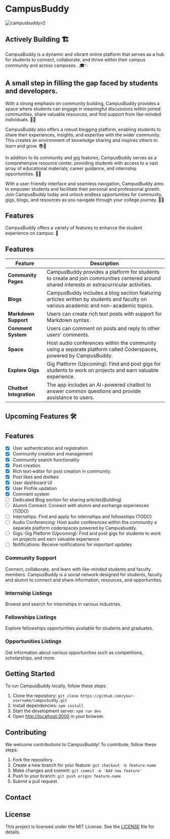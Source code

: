 # CampusBuddy

![campusbuddyv2](https://socialify.git.ci/mrExplorist/campusbuddyv2/image?description=1&descriptionEditable=An%20%20ultimate%20platform%20designed%20to%20empower%20students%20%F0%9F%9A%80%20with%20a%20rich%20array%20of%20features%2C%20fostering%20connectivity%20and%20%20collaboration.%20Actively%20Building%20%F0%9F%8F%97&font=Raleway&forks=1&issues=1&name=1&owner=1&pattern=Floating%20Cogs&pulls=1&stargazers=1&theme=Light)


## Actively Building 🏗️  
CampusBuddy is a dynamic and vibrant online platform that serves as a hub for students to connect, collaborate, and thrive within their campus community and across campuses . 🎓✨
 ## A small step in filling the gap faced by students and developers.
With a strong emphasis on community building, CampusBuddy provides a space where students can engage in meaningful discussions within joined communities, share valuable resources, and find support from like-minded individuals. 🤝🌟

CampusBuddy also offers a robust blogging platform, enabling students to share their experiences, insights, and expertise with the wider community. This creates an environment of knowledge sharing and inspires others to learn and grow. 📚📝

In addition to its community and gig features, CampusBuddy serves as a comprehensive resource center, providing students with access to a vast array of educational materials, career guidance, and internship opportunities. 🎯🌐

With a user-friendly interface and seamless navigation, CampusBuddy aims to empower students and facilitate their personal and professional growth. Join CampusBuddy today and unlock endless opportunities for community, gigs, blogs, and resources as you navigate through your college journey. 🚀🔗

## Features

CampusBuddy offers a variety of features to enhance the student experience on campus: :rocket:

## Features

| Feature                 | Description                                                                                                                                 |
| ----------------------- | ------------------------------------------------------------------------------------------------------------------------------------------- |
| **Community Pages**     | CampusBuddy provides a platform for students to create and join communities centered around shared interests or extracurricular activities. |
| **Blogs**               | CampusBuddy includes a blog section featuring articles written by students and faculty on various academic and non-academic topics.         |
| **Markdown Support**    | Users can create rich text posts with support for Markdown syntax.                                                                          |
| **Comment System**      | Users can comment on posts and reply to other users' comments.                                                                              |
| **Space**               | Host audio conferences within the community using a separate platform called Coderspaces, powered by CampusBuddy.                           |
| **Explore Gigs**        | Gig Platform (Upcoming): Find and post gigs for students to work on projects and earn valuable experience.                                  |
| **Chatbot Integration** | The app includes an AI-powered chatbot to answer common questions and provide assistance to users.                                          |

## Upcoming Features :hammer_and_wrench:

## Features

- [x] User authentication and registration
- [x] Community creation and management
- [x] Community search functionality
- [x] Post creation
- [x] Rich text-editor for post creation in community.
- [x] Post likes and dislikes
- [X] User dashboard UI
- [x] User Profile updation
- [X] Comment system
- [ ] Dedicated Blog section for sharing articles(Building)
- [ ] Alumni Connect: Connect with alumni and exchange experiences (TODO)
- [ ] Internships: Find and apply for internships and fellowships (TODO)
- [ ] Audio Conferencing: Host audio conferences within the community a separate platform coderspaces powered by Campusbuddy.
- [ ] Gigs: Gig Platform (Upcoming): Find and post gigs for students to work on projects and earn valuable experience
- [ ] Notifications: Receive notifications for important updates

<!-- - [ ] Chat and Messaging: Communicate with other users in real-time (TODO)
- [ ] Events: Create and manage community events
- [ ] Idea Sharing: Share ideas and engage in discussions (TODO) -->
<!--

### Alumni Connect

- Connect with alumni and learn about their career paths, get advice on job searching and career development.
- Alumni Directory
- Mentorship Program
- Alumni Events -->

### Community Support

Connect, collaborate, and learn with like-minded students and faculty members. CampusBuddy is a social network designed for students, faculty and alumni to connect and share information, resources, and opportunities.

### Internship Listings

Browse and search for internships in various industries.

### Fellowships Listings

Explore fellowships opportunities available for students and graduates.

### Opportunities Listings

Get information about various opportunities such as competitions, scholarships, and more.

## Getting Started

To run CampusBuddy locally, follow these steps:

1. Clone the repository: `git clone https://github.com/your-username/campusbuddy.git`
2. Install dependencies: `npm install`
3. Start the development server: `npm run dev`
4. Open [http://localhost:3000](http://localhost:3000) in your browser.

## Contributing

We welcome contributions to CampusBuddy! To contribute, follow these steps:

1. Fork the repository.
2. Create a new branch for your feature: `git checkout -b feature-name`
3. Make changes and commit: `git commit -m 'Add new feature'`
4. Push to your branch: `git push origin feature-name`
5. Submit a pull request.

## Contact

## License

This project is licensed under the MIT License. See the [LICENSE](LICENSE.md) file for details.

